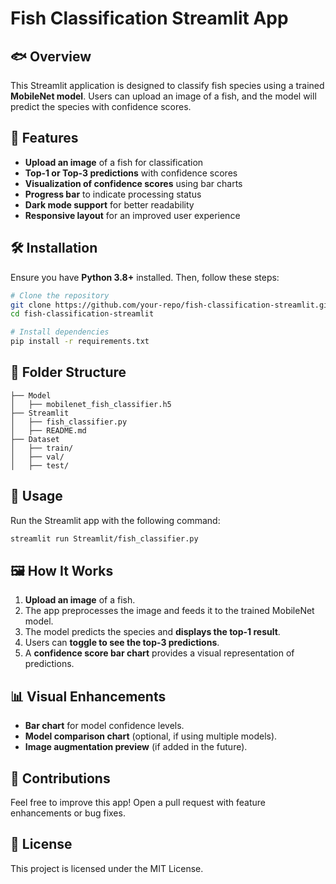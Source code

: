 # Fish Classification Streamlit App

## 🐟 Overview
This Streamlit application is designed to classify fish species using a trained **MobileNet model**. Users can upload an image of a fish, and the model will predict the species with confidence scores.

## 🚀 Features
- **Upload an image** of a fish for classification
- **Top-1 or Top-3 predictions** with confidence scores
- **Visualization of confidence scores** using bar charts
- **Progress bar** to indicate processing status
- **Dark mode support** for better readability
- **Responsive layout** for an improved user experience

## 🛠️ Installation
Ensure you have **Python 3.8+** installed. Then, follow these steps:

```bash
# Clone the repository
git clone https://github.com/your-repo/fish-classification-streamlit.git
cd fish-classification-streamlit

# Install dependencies
pip install -r requirements.txt
```

## 📂 Folder Structure
```
├── Model
│   ├── mobilenet_fish_classifier.h5
├── Streamlit
│   ├── fish_classifier.py
│   ├── README.md
├── Dataset
│   ├── train/
│   ├── val/
│   ├── test/
```

## 🎯 Usage
Run the Streamlit app with the following command:
```bash
streamlit run Streamlit/fish_classifier.py
```

## 🖼️ How It Works
1. **Upload an image** of a fish.
2. The app preprocesses the image and feeds it to the trained MobileNet model.
3. The model predicts the species and **displays the top-1 result**.
4. Users can **toggle to see the top-3 predictions**.
5. A **confidence score bar chart** provides a visual representation of predictions.

## 📊 Visual Enhancements
- **Bar chart** for model confidence levels.
- **Model comparison chart** (optional, if using multiple models).
- **Image augmentation preview** (if added in the future).

## 🤝 Contributions
Feel free to improve this app! Open a pull request with feature enhancements or bug fixes.

## 📜 License
This project is licensed under the MIT License.

